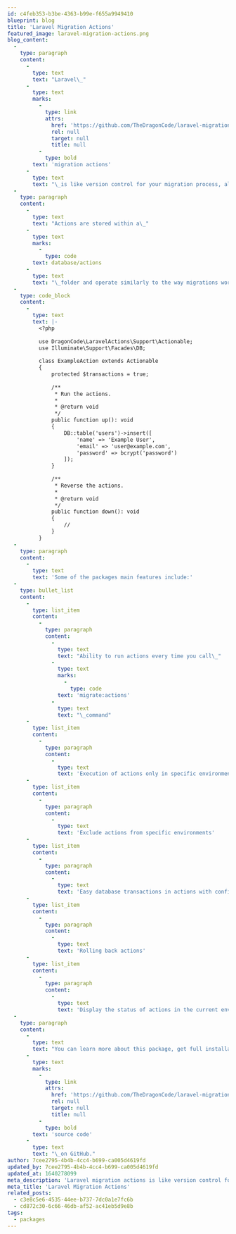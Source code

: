 ```yaml
---
id: c4feb353-b3be-4363-b99e-f655a9949410
blueprint: blog
title: 'Laravel Migration Actions'
featured_image: laravel-migration-actions.png
blog_content:
  -
    type: paragraph
    content:
      -
        type: text
        text: "Laravel\_"
      -
        type: text
        marks:
          -
            type: link
            attrs:
              href: 'https://github.com/TheDragonCode/laravel-migration-actions'
              rel: null
              target: null
              title: null
          -
            type: bold
        text: 'migration actions'
      -
        type: text
        text: "\_is like version control for your migration process, allowing your team to modify and share the application's actionable schema. If you have ever had to tell a teammate to perform any action on a production server manually, you've come across an issue that actions solve."
  -
    type: paragraph
    content:
      -
        type: text
        text: "Actions are stored within a\_"
      -
        type: text
        marks:
          -
            type: code
        text: database/actions
      -
        type: text
        text: "\_folder and operate similarly to the way migrations work. This package also includes an Artisan command to create new actions. Here's what an example action might look like:"
  -
    type: code_block
    content:
      -
        type: text
        text: |-
          <?php
           
          use DragonCode\LaravelActions\Support\Actionable;
          use Illuminate\Support\Facades\DB;
           
          class ExampleAction extends Actionable
          {
              protected $transactions = true;
           
              /**
               * Run the actions.
               *
               * @return void
               */
              public function up(): void
              {
                  DB::table('users')->insert([
                      'name' => 'Example User',
                      'email' => 'user@example.com',
                      'password' => bcrypt('password')
                  ]);
              }
           
              /**
               * Reverse the actions.
               *
               * @return void
               */
              public function down(): void
              {
                  //
              }
          }
  -
    type: paragraph
    content:
      -
        type: text
        text: 'Some of the packages main features include:'
  -
    type: bullet_list
    content:
      -
        type: list_item
        content:
          -
            type: paragraph
            content:
              -
                type: text
                text: "Ability to run actions every time you call\_"
              -
                type: text
                marks:
                  -
                    type: code
                text: 'migrate:actions'
              -
                type: text
                text: "\_command"
      -
        type: list_item
        content:
          -
            type: paragraph
            content:
              -
                type: text
                text: 'Execution of actions only in specific environments'
      -
        type: list_item
        content:
          -
            type: paragraph
            content:
              -
                type: text
                text: 'Exclude actions from specific environments'
      -
        type: list_item
        content:
          -
            type: paragraph
            content:
              -
                type: text
                text: 'Easy database transactions in actions with configurable attempts before failing'
      -
        type: list_item
        content:
          -
            type: paragraph
            content:
              -
                type: text
                text: 'Rolling back actions'
      -
        type: list_item
        content:
          -
            type: paragraph
            content:
              -
                type: text
                text: 'Display the status of actions in the current environment'
  -
    type: paragraph
    content:
      -
        type: text
        text: "You can learn more about this package, get full installation instructions, and view the\_"
      -
        type: text
        marks:
          -
            type: link
            attrs:
              href: 'https://github.com/TheDragonCode/laravel-migration-actions'
              rel: null
              target: null
              title: null
          -
            type: bold
        text: 'source code'
      -
        type: text
        text: "\_on GitHub."
author: 7cee2795-4b4b-4cc4-b699-ca005d4619fd
updated_by: 7cee2795-4b4b-4cc4-b699-ca005d4619fd
updated_at: 1640278099
meta_description: 'Laravel migration actions is like version control for your migration process, allowing your team to modify and share the applications actionable schema.'
meta_title: 'Laravel Migration Actions'
related_posts:
  - c3e8c5e6-4535-44ee-b737-7dc0a1e7fc6b
  - cd872c30-6c66-46db-af52-ac41eb5d9e8b
tags:
  - packages
---
```

